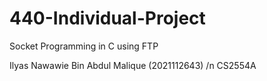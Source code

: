 # 440-Individual-Project
Socket Programming in C using FTP

Ilyas Nawawie Bin Abdul Malique (2021112643) /n
CS2554A
